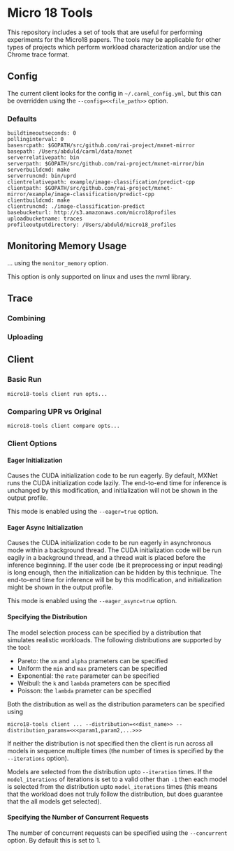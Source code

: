 # Micro 18 Tools

This repository includes a set of tools that are useful for performing experiments for the Micro18 papers.
The tools may be applicable for other types of projects which perform workload characterization and/or use the Chrome trace format.

## Config

The current client looks for the config in `~/.carml_config.yml`, but this can be overridden using the `--config=<<file_path>>` option.

### Defaults

```
buildtimeoutseconds: 0
pollinginterval: 0
basesrcpath: $GOPATH/src/github.com/rai-project/mxnet-mirror
basepath: /Users/abduld/carml/data/mxnet
serverrelativepath: bin
serverpath: $GOPATH/src/github.com/rai-project/mxnet-mirror/bin
serverbuildcmd: make
serverruncmd: bin/uprd
clientrelativepath: example/image-classification/predict-cpp
clientpath: $GOPATH/src/github.com/rai-project/mxnet-mirror/example/image-classification/predict-cpp
clientbuildcmd: make
clientruncmd: ./image-classification-predict
basebucketurl: http://s3.amazonaws.com/micro18profiles
uploadbucketname: traces
profileoutputdirectory: /Users/abduld/micro18_profiles
```

## Monitoring Memory Usage

... using the `monitor_memory` option.

This option is only supported on linux and uses the nvml library.

## Trace

### Combining

### Uploading

## Client

### Basic Run

```
micro18-tools client run opts...
```

### Comparing UPR vs Original

```
micro18-tools client compare opts...
```

### Client Options

#### Eager Initialization

Causes the CUDA initialization code to be run eagerly.
By default, MXNet runs the CUDA initialization code lazily.
The end-to-end time for inference is unchanged by this modification, and initialization will not be shown in the output profile.

This mode is enabled using the `--eager=true` option.

#### Eager Async Initialization

Causes the CUDA initialization code to be run eagerly in asynchronous mode within a background thread.
The CUDA initialization code will be run eagily in a background thread, and a thread wait is placed before the inference beginning.
If the user code (be it preprocessing or input reading) is long enough, then the initialization can be hidden by this technique.
The end-to-end time for inference will be by this modification, and initialization might be shown in the output profile.

This mode is enabled using the `--eager_async=true` option.

#### Specifying the Distribution

The model selection process can be specified by a distribution that simulates realistic workloads.
The following distributions are supported by the tool:

* Pareto: the `xm` and `alpha` prameters can be specified
* Uniform the `min` and `max` prameters can be specified
* Exponential: the `rate` parameter can be specified
* Weibull: the `k` and `lambda` prameters can be specified
* Poisson: the `lambda` prameter can be specified

Both the distribution as well as the distribution parameters can be specified using

```
micro18-tools client ... --distribution=<<dist_name>> --distribution_params=<<<param1,param2,...>>>
```

If neither the distribution is not specified then the client is run across all models in sequence multiple times (the number of times is specified by the `--iterations` option).

Models are selected from the distribution upto `--iteration` times.
If the `model_iterations` of iterations is set to a valid other than `-1` then each model is selected from the distribution upto `model_iterations` times (this means that the workload does not truly follow the distribution, but does guarantee that the all models get selected).

#### Specifying the Number of Concurrent Requests

The number of concurrent requests can be specified using the `--concurrent` option.
By default this is set to 1.
